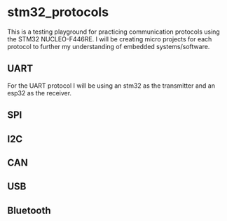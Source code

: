 # stm32_protocols

This is a testing playground for practicing communication protocols using the STM32 NUCLEO-F446RE.
I will be creating micro projects for each protocol to further my understanding of embedded systems/software.

## UART
For the UART protocol I will be using an stm32 as the transmitter and an esp32 as the receiver.


## SPI


## I2C


## CAN


## USB


## Bluetooth
